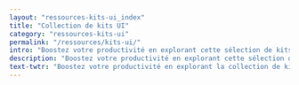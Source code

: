 ```yaml
---
layout: "ressources-kits-ui_index"
title: "Collection de kits UI"
category: "ressources-kits-ui"
permalink: "/ressources/kits-ui/"
intro: "Boostez votre productivité en explorant cette sélection de kits UI. Les formats de fichiers à télécharger sont compatibles avec Sketch App 3.2+ &amp; la version Adobe Photoshop CS6+. N'hésitez pas à partager vos découvertes &amp; vos créations."
description: "Boostez votre productivité en explorant cette sélection des meilleurs kits UI .PSD et .SKETCH"
text-twtr: "Boostez votre productivité en explorant la collection de kits UI .PSD et .SKETCH du @MagDuWebdesign"
---
```

